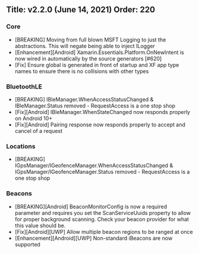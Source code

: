Title: v2.2.0 (June 14, 2021)
Order: 220
---

### Core
* [BREAKING] Moving from full blown MSFT Logging to just the abstractions.  This will negate being able to inject ILogger<T>
* [Enhancement][Android] Xamarin.Essentials.Platform.OnNewIntent is now wired in automatically by the source generators [#620]
* [Fix] Ensure global is generated in front of startup and XF app type names to ensure there is no collisions with other types

### BluetoothLE
* [BREAKING] IBleManager.WhenAccessStatusChanged & IBleManager.Status removed - RequestAccess is a one stop shop
* [Fix][Android] IBleManager.WhenStateChanged now responds properly on Android 10+
* [Fix][Android] Pairing response now responds properly to accept and cancel of a request

### Locations
* [BREAKING] IGpsManager/IGeofenceManager.WhenAccessStatusChanged & IGpsManager/IGeofenceManager.Status removed - RequestAccess is a one stop shop

### Beacons
* [BREAKING][Android] BeaconMonitorConfig is now a required parameter and requires you set the ScanServiceUuids property to allow for proper background scanning. Check your beacon provider for what this value should be.
* [Fix][Android][UWP] Allow multiple beacon regions to be ranged at once
* [Enhancement][Android][UWP] Non-standard iBeacons are now supported
